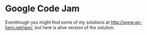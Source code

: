 Google Code Jam
===============

Eventhough you might find some of my solutions at <http://www.go-hero.net/jam/>, but here is alive version of the solution.
